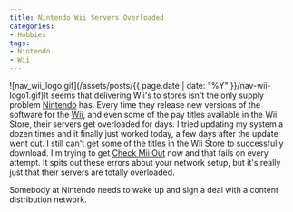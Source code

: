 ```yaml
---
title: Nintendo Wii Servers Overloaded
categories:
- Hobbies
tags:
- Nintendo
- Wii
---
```


![nav_wii_logo.gif](/assets/posts/{{ page.date | date: "%Y" }}/nav-wii-logo1.gif)It seems that delivering Wii's to stores isn't the only supply problem [Nintendo](http://www.nintendo.com/) has. Every time they release new versions of the software for the [Wii](http://wii.nintendo.com/), and even some of the pay titles available in the Wii Store, their servers get overloaded for days.
I tried updating my system a dozen times and it finally just worked today, a few days after the update went out. I still can't get some of the titles in the Wii Store to successfully download. I'm trying to get [Check Mii Out](http://wii.nintendo.com/check_mii_channel.jsp) now and that fails on every attempt. It spits out these errors about your network setup, but it's really just that their servers are totally overloaded.

Somebody at Nintendo needs to wake up and sign a deal with a content distribution network.
